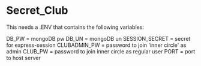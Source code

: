 # Secret_Club

This needs a .ENV that contains the following variables:

 DB_PW = mongoDB pw
 DB_UN = mongoDB un
 SESSION_SECRET = secret for express-session
 CLUBADMIN_PW = password to join 'inner circle' as admin
 CLUB_PW = password to join inner circle as regular user
 PORT = port to host server
